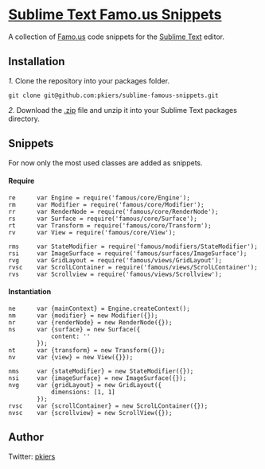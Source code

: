 [Sublime Text Famo.us Snippets](https://github.com/pkiers/sublime-famous-snippets/)
========================================

A collection of [Famo.us](http://famo.us) code snippets for the [Sublime Text](http://sublimetext.com) editor.

## Installation
*1.*  Clone the repository into your packages folder.

    git clone git@github.com:pkiers/sublime-famous-snippets.git

*2.*  Download the [.zip](http://github.com/pkiers/sublime-famous-snippets/zipball/master) file and unzip it into your Sublime Text packages directory.

## Snippets

For now only the most used classes are added as snippets.

#### Require
    re      var Engine = require('famous/core/Engine');
    rm      var Modifier = require('famous/core/Modifier');
    rr      var RenderNode = require('famous/core/RenderNode');
    rs      var Surface = require('famous/core/Surface');
    rt      var Transform = require('famous/core/Transform');
    rv      var View = require('famous/core/View');

    rms     var StateModifier = require('famous/modifiers/StateModifier');
    rsi     var ImageSurface = require('famous/surfaces/ImageSurface');
    rvg     var GridLayout = require('famous/views/GridLayout');
    rvsc    var ScrolLContainer = require('famous/views/ScrolLContainer');
    rvs     var Scrollview = require('famous/views/Scrollview');

#### Instantiation
    ne      var {mainContext} = Engine.createContext();
    nm      var {modifier} = new Modifier({});
    nr      var {renderNode} = new RenderNode({});
    ns      var {surface} = new Surface({
    	        content: ''
            });
    nt      var {transform} = new Transform({});
    nv      var {view} = new View({}});

    nms     var {stateModifier} = new StateModifier({});
    nsi     var {imageSurface} = new ImageSurface({});
    nvg     var {gridLayout} = new GridLayout({
			    dimensions: [1, 1]
			});
	rvsc	var {scrollContainer} = new ScrolLContainer({});
	nvsc    var {scrollview} = new ScrollView({});

## Author
Twitter: [pkiers](http://twitter.com/pkiers)
